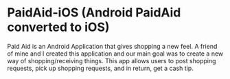 # PaidAid-iOS (Android PaidAid converted to iOS)

Paid Aid is an Android Application that gives shopping a new feel. A friend of mine and I created this application 
and our main goal was to create a new way of shopping/receiving things. This app allows users to post shopping requests, 
pick up shopping requests, and in return, get a cash tip.
